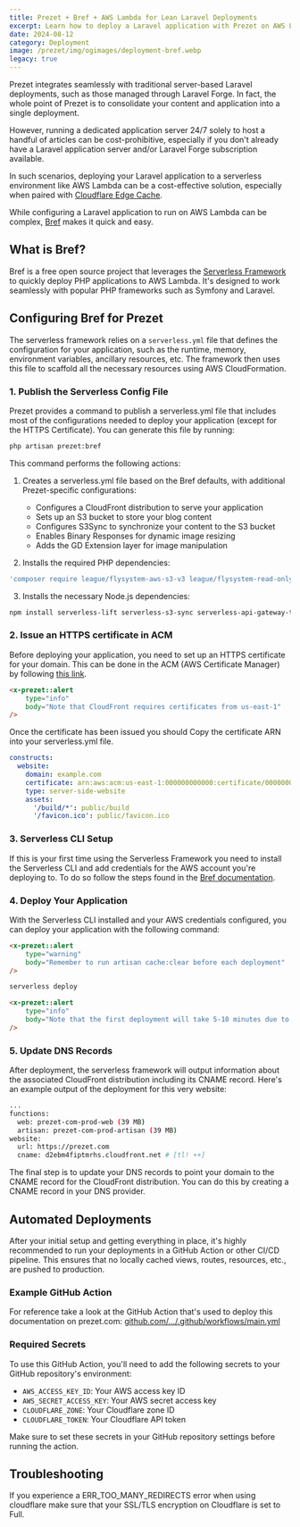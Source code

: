 ```yaml
---
title: Prezet + Bref + AWS Lambda for Lean Laravel Deployments
excerpt: Learn how to deploy a Laravel application with Prezet on AWS Lambda using Bref.sh, addressing common challenges and optimizations.
date: 2024-08-12
category: Deployment
image: /prezet/img/ogimages/deployment-bref.webp
legacy: true
---
```


Prezet integrates seamlessly with traditional server-based Laravel deployments, such as those managed through Laravel Forge. In fact, the whole point of Prezet is to consolidate your content and application into a single deployment.

However, running a dedicated application server 24/7 solely to host a handful of articles can be cost-prohibitive, especially if you don't already have a Laravel application server and/or Laravel Forge subscription available.

In such scenarios, deploying your Laravel application to a serverless environment like AWS Lambda can be a cost-effective solution, especially when paired with [Cloudflare Edge Cache](/deployment/cloudflare).

While configuring a Laravel application to run on AWS Lambda can be complex, [Bref](https://bref.sh/) makes it quick and easy.

## What is Bref?
 Bref is a free open source project that leverages the [Serverless Framework](https://www.serverless.com/) to quickly deploy PHP applications to AWS Lambda. It's designed to work seamlessly with popular PHP frameworks such as Symfony and Laravel.

## Configuring Bref for Prezet

The serverless framework relies on a `serverless.yml` file that defines the configuration for your application, such as the runtime, memory, environment variables, ancillary resources, etc. The framework then uses this file to scaffold all the necessary resources using AWS CloudFormation.

### 1. Publish the Serverless Config File
Prezet provides a command to publish a serverless.yml file that includes most of the configurations needed to deploy your application (except for the HTTPS Certificate). You can generate this file by running:

```bash
php artisan prezet:bref
```

This command performs the following actions:

1. Creates a serverless.yml file based on the Bref defaults, with additional Prezet-specific configurations:
   - Configures a CloudFront distribution to serve your application
   - Sets up an S3 bucket to store your blog content
   - Configures S3Sync to synchronize your content to the S3 bucket
   - Enables Binary Responses for dynamic image resizing
   - Adds the GD Extension layer for image manipulation

2. Installs the required PHP dependencies:
```bash
'composer require league/flysystem-aws-s3-v3 league/flysystem-read-only bref/bref bref/extra-php-extensions bref/laravel-bridge'
```

3. Installs the necessary Node.js dependencies:
```bash
npm install serverless-lift serverless-s3-sync serverless-api-gateway-throttling
```

### 2. Issue an HTTPS certificate in ACM

Before deploying your application, you need to set up an HTTPS certificate for your domain. This can be done in the ACM (AWS Certificate Manager) by following [this link](https://us-east-1.console.aws.amazon.com/acm/home?region=us-east-1#/certificates/request). 

```html +parse
<x-prezet::alert
    type="info"
    body="Note that CloudFront requires certificates from us-east-1"
/>
```

Once the certificate has been issued you should Copy the certificate ARN into your serverless.yml file.

```yaml
constructs:
  website:
    domain: example.com
    certificate: arn:aws:acm:us-east-1:000000000000:certificate/00000000-0000-0000-0000-000000000000 # [tl! ++]
    type: server-side-website
    assets:
      '/build/*': public/build
      '/favicon.ico': public/favicon.ico
```

### 3. Serverless CLI Setup

If this is your first time using the Serverless Framework you need to install the Serverless CLI and add credentials for the AWS account you're deploying to. To do so follow the steps found in the [Bref documentation](https://bref.sh/docs/setup).

### 4. Deploy Your Application

With the Serverless CLI installed and your AWS credentials configured, you can deploy your application with the following command:

```html +parse
<x-prezet::alert
    type="warning"
    body="Remember to run artisan cache:clear before each deployment"
/>
```

```bash
serverless deploy
```

```html +parse
<x-prezet::alert
    type="info"
    body="Note that the first deployment will take 5-10 minutes due to CloudFront propagation. Let the command run until it's finished. Future deployments that do not modify CloudFront's configuration will take less then a minute."
/>
```

### 5. Update DNS Records

After deployment, the serverless framework will output information about the associated CloudFront distribution including its CNAME record. Here's an example output of the deployment for this very website:
```bash
...
functions:
  web: prezet-com-prod-web (39 MB)
  artisan: prezet-com-prod-artisan (39 MB)
website:
  url: https://prezet.com
  cname: d2ebm4fiptmrhs.cloudfront.net # [tl! ++]
```

The final step is to update your DNS records to point your domain to the CNAME record for the CloudFront distribution. You can do this by creating a CNAME record in your DNS provider.

## Automated Deployments

After your initial setup and getting everything in place, it's highly recommended to run your deployments in a GitHub Action or other CI/CD pipeline. This ensures that no locally cached views, routes, resources, etc., are pushed to production.

### Example GitHub Action

For reference take a look at the GitHub Action that's used to deploy this documentation on prezet.com: [github.com/.../.github/workflows/main.yml](https://github.com/prezet/prezet-web/blob/main/.github/workflows/main.yml)

### Required Secrets
To use this GitHub Action, you'll need to add the following secrets to your GitHub repository's environment:

- `AWS_ACCESS_KEY_ID`: Your AWS access key ID
- `AWS_SECRET_ACCESS_KEY`: Your AWS secret access key
- `CLOUDFLARE_ZONE`: Your Cloudflare zone ID
- `CLOUDFLARE_TOKEN`: Your Cloudflare API token

Make sure to set these secrets in your GitHub repository settings before running the action.

## Troubleshooting
If you experience a ERR_TOO_MANY_REDIRECTS error when using cloudflare make sure that your SSL/TLS encryption on Cloudflare is set to Full.


